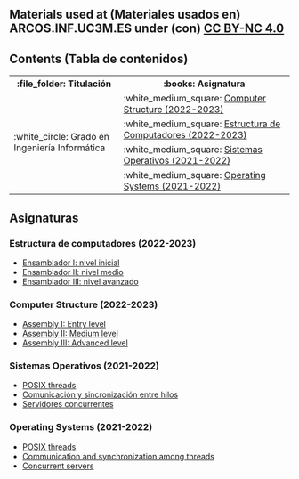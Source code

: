 ## Materials used at (Materiales usados en) ARCOS.INF.UC3M.ES under (con) [CC BY-NC 4.0](http://creativecommons.org/licenses/by-nc/4.0/) 

## Contents (Tabla de contenidos)

<html>
 <small>
 <table>
  <tr><th>:file_folder: Titulación</th><th>:books: Asignatura</th></tr>
  <tr>
      <td rowspan="4"> :white_circle: Grado en Ingeniería Informática</td>
      <td> :white_medium_square: <a href="https://github.com/acaldero/slides/blob/main/README.md#computer-structure-2022-2023">Computer Structure (2022-2023)</a></td>
  </tr>
  <tr><td> :white_medium_square: <a href="https://github.com/acaldero/slides/#estructura-de-computadores-2022-2023">Estructura de Computadores (2022-2023)</a></td></tr>
  <tr><td> :white_medium_square: <a href="https://github.com/acaldero/slides/blob/main/README.md#sistemas-operativos-2021-2022">Sistemas Operativos (2021-2022)</a></td></tr>
  <tr><td> :white_medium_square: <a href="https://github.com/acaldero/slides/blob/main/README.md#operating-systems-2021-2022">Operating Systems (2021-2022)</a></td></tr>
 </table>
 </small>
</html>


## Asignaturas

### Estructura de computadores (2022-2023)

 * <a href="https://github.com/acaldero/labs/blob/main/GII_Estructura_De_Computadores/README.md#ensamblador-i-nivel-inicial">Ensamblador I: nivel inicial</a>
 * <a href="https://github.com/acaldero/labs/blob/main/GII_Estructura_De_Computadores/README.md#ensamblador-ii-nivel-medio">Ensamblador II: nivel medio</a>
 * <a href="https://github.com/acaldero/labs/blob/main/GII_Estructura_De_Computadores/README.md#ensamblador-iii-nivel-avanzado">Ensamblador III: nivel avanzado</a>

### Computer Structure (2022-2023)

 * <a href="https://github.com/acaldero/labs/blob/main/GII_Computer_Structure/README.md#assembly-i-entry-level">Assembly I: Entry level</a>
 * <a href="https://github.com/acaldero/labs/blob/main/GII_Computer_Structure/README.md#assembly-ii-medium-level">Assembly II: Medium level</a>
 * <a href="https://github.com/acaldero/labs/blob/main/GII_Computer_Structure/README.md#assembly-iii-advanced-level">Assembly III: Advanced level</a>


### Sistemas Operativos (2021-2022)

 * <a href="https://github.com/acaldero/labs/blob/main/GII_Sistemas_Operativos/README.md#posix-threads">POSIX threads</a>
 * <a href="https://github.com/acaldero/labs/blob/main/GII_Sistemas_Operativos/README.md#comunicación-y-sincronización-entre-hilos">Comunicación y sincronización entre hilos</a>
 * <a href="https://github.com/acaldero/labs/blob/main/GII_Sistemas_Operativos/README.md#servidores-concurrentes">Servidores concurrentes</a>

### Operating Systems (2021-2022)

 * <a href="https://github.com/acaldero/labs/blob/main/GII_Operating_System/README.md#posix-threads">POSIX threads</a>
 * <a href="https://github.com/acaldero/labs/blob/main/GII_Operating_System/README.md#communication-and-synchronization-among-threads">Communication and synchronization among threads</a>
 * <a href="https://github.com/acaldero/labs/blob/main/GII_Operating_System/README.md#concurrent-servers">Concurrent servers</a>

